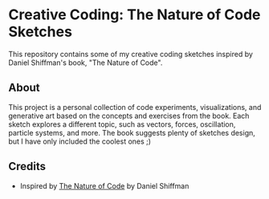 # Creative Coding: The Nature of Code Sketches

This repository contains some of my creative coding sketches inspired by Daniel Shiffman's book, "The Nature of Code".

## About
This project is a personal collection of code experiments, visualizations, and generative art based on the concepts and exercises from the book. Each sketch explores a different topic, such as vectors, forces, oscillation, particle systems, and more. The book suggests plenty of sketches design, but I have only included the coolest ones ;)

## Credits
- Inspired by [The Nature of Code](https://natureofcode.com/) by Daniel Shiffman
